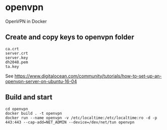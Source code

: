 # openvpn
OpenVPN in Docker

## Create and copy keys to openvpn folder
```
ca.crt
server.crt 
server.key
dh2048.pem
ta.key
```

See https://www.digitalocean.com/community/tutorials/how-to-set-up-an-openvpn-server-on-ubuntu-16-04

## Build and start
```
cd openvpn
docker build . -t openvpn
docker run --name openvpn -v /etc/localtime:/etc/localtime:ro -d -p 443:443 --cap-add=NET_ADMIN --device=/dev/net/tun openvpn
```

